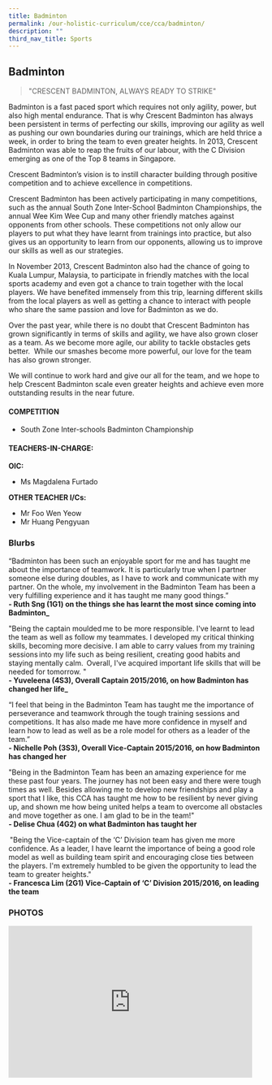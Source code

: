 ```yaml
---
title: Badminton
permalink: /our-holistic-curriculum/cce/cca/badminton/
description: ""
third_nav_title: Sports
---
```

## **Badminton** ##
>"CRESCENT BADMINTON, ALWAYS READY TO STRIKE"


Badminton is a fast paced sport which requires not only agility, power, but also high mental endurance. That is why Crescent Badminton has always been persistent in terms of perfecting our skills, improving our agility as well as pushing our own boundaries during our trainings, which are held thrice a week, in order to bring the team to even greater heights. In 2013, Crescent Badminton was able to reap the fruits of our labour, with the C Division emerging as one of the Top 8 teams in Singapore.

Crescent Badminton’s vision is to instill character building through positive competition and to achieve excellence in competitions.

Crescent Badminton has been actively participating in many competitions, such as the annual South Zone Inter-School Badminton Championships, the annual Wee Kim Wee Cup and many other friendly matches against opponents from other schools. These competitions not only allow our players to put what they have learnt from trainings into practice, but also gives us an opportunity to learn from our opponents, allowing us to improve our skills as well as our strategies.

In November 2013, Crescent Badminton also had the chance of going to Kuala Lumpur, Malaysia, to participate in friendly matches with the local sports academy and even got a chance to train together with the local players. We have benefited immensely from this trip, learning different skills from the local players as well as getting a chance to interact with people who share the same passion and love for Badminton as we do.

Over the past year, while there is no doubt that Crescent Badminton has grown significantly in terms of skills and agility, we have also grown closer as a team. As we become more agile, our ability to tackle obstacles gets better.  While our smashes become more powerful, our love for the team has also grown stronger.

We will continue to work hard and give our all for the team, and we hope to help Crescent Badminton scale even greater heights and achieve even more outstanding results in the near future.


#### **COMPETITION**
*   South Zone Inter-schools Badminton Championship


#### **TEACHERS-IN-CHARGE:**<br>
**OIC:**
* Ms Magdalena Furtado

**OTHER TEACHER I/Cs:**
* Mr Foo Wen Yeow
* Mr Huang Pengyuan


### **Blurbs**
“Badminton has been such an enjoyable sport for me and has taught me about the importance of teamwork. It is particularly true when I partner someone else during doubles, as I have to work and communicate with my partner. On the whole, my involvement in the Badminton Team has been a very fulfilling experience and it has taught me many good things.”  
**- Ruth Sng (1G1) on the things she has learnt the most since coming into Badminton_**  
  
  
"Being the captain moulded me to be more responsible. I've learnt to lead the team as well as follow my teammates. I developed my critical thinking skills, becoming more decisive. I am able to carry values from my training sessions into my life such as being resilient, creating good habits and staying mentally calm.  Overall, I've acquired important life skills that will be needed for tomorrow. "  
**- Yuveleena (4S3), Overall Captain 2015/2016, on how Badminton has changed her life_**  
  
  
“I feel that being in the Badminton Team has taught me the importance of perseverance and teamwork through the tough training sessions and competitions. It has also made me have more confidence in myself and learn how to lead as well as be a role model for others as a leader of the team.”  
**- Nichelle Poh (3S3), Overall Vice-Captain 2015/2016, on how Badminton has changed her**
  
  
"Being in the Badminton Team has been an amazing experience for me these past four years. The journey has not been easy and there were tough times as well. Besides allowing me to develop new friendships and play a sport that I like, this CCA has taught me how to be resilient by never giving up, and shown me how being united helps a team to overcome all obstacles and move together as one. I am glad to be in the team!"  
**- Delise Chua (4G2) on what Badminton has taught her**
  
  
 "Being the Vice-captain of the ‘C’ Division team has given me more confidence. As a leader, I have learnt the importance of being a good role model as well as building team spirit and encouraging close ties between the players. I'm extremely humbled to be given the opportunity to lead the team to greater heights."  
**- Francesca Lim (2G1) Vice-Captain of ‘C’ Division 2015/2016, on leading the team**



### **PHOTOS** ###

<iframe src="https://docs.google.com/presentation/d/e/2PACX-1vSAxh6E1v4S8WZ9AKFQivSMqYA0e6CvBUXMx-TLEcWEP2z37vNuq723vsOyJDctVPZFR3-wUr4_y_CQ/embed?start=true&loop=true&delayms=3000" frameborder="0" width="480" height="299" allowfullscreen="true"></iframe>